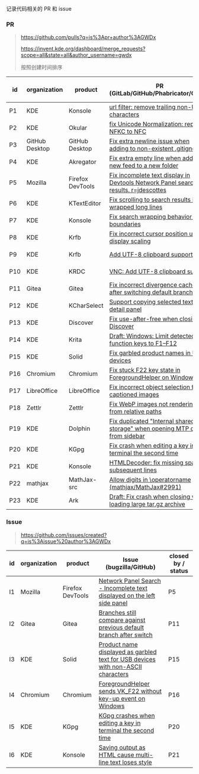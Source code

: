 记录代码相关的 PR 和 issue

### PR

> https://github.com/pulls?q=is%3Apr+author%3AGWDx
>
> https://invent.kde.org/dashboard/merge_requests?scope=all&state=all&author_username=gwdx
>
> 按照创建时间排序

| id   | organization   | product          | PR (GitLab/GitHub/Phabricator/Gerrit)                        | commit (GitHub) / status                                     |
| ---- | -------------- | ---------------- | ------------------------------------------------------------ | ------------------------------------------------------------ |
| P1   | KDE            | Konsole          | [url filter: remove trailing non-URL characters](https://invent.kde.org/utilities/konsole/-/merge_requests/934) | [02ba8ce](https://github.com/KDE/konsole/commit/02ba8cefc763f841e523c77069860253599b2dc0) [1817dd4](https://github.com/KDE/konsole/commit/1817dd40679240ab50ea52891d53802ef15b5723) |
| P2   | KDE            | Okular           | [fix Unicode Normalization: replace NFKC to NFC](https://invent.kde.org/graphics/okular/-/merge_requests/941) | [322fd2d](https://github.com/KDE/okular/commit/322fd2d54e4226f6dbb4fb357a86931a5c790340) |
| P3   | GitHub Desktop | GitHub Desktop   | [Fix extra newline issue when adding to non-existent .gitignore](https://github.com/desktop/desktop/pull/19279) | [aa2f9cc](https://github.com/desktop/desktop/commit/aa2f9cca767ef15e7b85367d02686bdb22ac944f) |
| P4   | KDE            | Akregator        | [Fix extra empty line when adding a new feed to a new folder](https://invent.kde.org/pim/akregator/-/merge_requests/57) | [0c869e0](https://github.com/KDE/akregator/commit/0c869e02caea41421d6a54feb2b03e3ec3aa9030) |
| P5   | Mozilla        | Firefox DevTools | [Fix incomplete text display in Devtools Network Panel search results. r=jdescottes](https://phabricator.services.mozilla.com/D232793) | [474665d](https://github.com/mozilla-firefox/firefox/commit/474665d9931ed106d487f75a1695500e21e031de) |
| P6   | KDE            | KTextEditor      | [Fix scrolling to search results in wrapped long lines](https://invent.kde.org/frameworks/ktexteditor/-/merge_requests/786) | [6a18c18](https://github.com/KDE/ktexteditor/commit/6a18c1818eec5514bff95e93f97b4baf27f9c091) |
| P7   | KDE            | Konsole          | [Fix search wrapping behavior at boundaries](https://invent.kde.org/utilities/konsole/-/merge_requests/1088) | [b83680a](https://github.com/KDE/konsole/commit/b83680a69328eb4fc7d32949406696b2fb00a0dc) |
| P8   | KDE            | Krfb             | [Fix incorrect cursor position under display scaling](https://invent.kde.org/network/krfb/-/merge_requests/86) | [6379e01](https://github.com/KDE/krfb/commit/6379e0169d0e764b6a2855d66cbfda45940f17a3) |
| P9   | KDE            | Krfb             | [Add UTF-8 clipboard support](https://invent.kde.org/network/krfb/-/merge_requests/88) | [c434224](https://github.com/KDE/krfb/commit/c434224d23d1ff8f45c692b329c7101a8c2c04ee) [7e34a75](https://github.com/KDE/krfb/commit/7e34a75b8e4fc9659ee7a2c9b80c6dc512e3a2d5) |
| P10  | KDE            | KRDC             | [VNC: Add UTF-8 clipboard support](https://invent.kde.org/network/krdc/-/merge_requests/182) | [9775af3](https://github.com/KDE/krdc/commit/9775af314f8685cba9c9009af88c107a6d8c401d) [abcda23](https://github.com/KDE/krdc/commit/abcda2356553de20339370d7c13e9bd2f7923d97) |
| P11  | Gitea          | Gitea            | [Fix incorrect divergence cache after switching default branch](https://github.com/go-gitea/gitea/pull/34370) | [71a1187](https://github.com/go-gitea/gitea/commit/71a11872091634f1370374ef123d32798ec0447d) |
| P12  | KDE            | KCharSelect      | [Support copying selected text from detail panel](https://invent.kde.org/utilities/kcharselect/-/merge_requests/30) | Open                                                         |
| P13  | KDE            | Discover         | [Fix use-after-free when closing Discover](https://invent.kde.org/plasma/discover/-/merge_requests/1090) | [82226e8](https://github.com/KDE/discover/commit/82226e8a5cd263d5e9eb2b4c7c48eb32cfae296f) |
| P14  | KDE            | Krita            | [Draft: Windows: Limit detected function keys to F1–F12](https://invent.kde.org/graphics/krita/-/merge_requests/2416) | Closed                                                       |
| P15  | KDE            | Solid            | [Fix garbled product names in USB devices](https://invent.kde.org/frameworks/solid/-/merge_requests/214) | [edae70e](https://github.com/KDE/solid/commit/edae70e96f3459783cd088b636b6044454ffaba6) [561a15b](https://github.com/KDE/solid/commit/561a15b5f438a92709aa9f91b7ccd1873f4cb0a9) |
| P16  | Chromium       | Chromium         | [Fix stuck F22 key state in ForegroundHelper on Windows](https://chromium-review.googlesource.com/c/chromium/src/+/6674454) | [f16e1dd](https://github.com/chromium/chromium/commit/f16e1ddc09c516addedf6d80561d468136e2c4a2) [5eecc16](https://github.com/chromium/chromium/commit/5eecc165cbd32b54ccba16a41966a6c6e2cc4781) |
| P17  | LibreOffice    | LibreOffice      | [Fix incorrect object selection for captioned images](https://gerrit.libreoffice.org/c/core/+/188824) | [f4b53f9](https://github.com/LibreOffice/core/commit/f4b53f9fb513b5238cbefb6a415bbcf2bd8aa238) |
| P18  | Zettlr         | Zettlr           | [Fix WebP images not rendering from relative paths](https://github.com/Zettlr/Zettlr/pull/5843) | [eae605f](https://github.com/Zettlr/Zettlr/commit/eae605fe8de2a1b746994ec9cda8be2186adbb5d) |
| P19  | KDE            | Dolphin          | [Fix duplicated "Internal shared storage" when opening MTP device from sidebar](https://invent.kde.org/system/dolphin/-/merge_requests/1036) | [d0f8985](https://github.com/KDE/dolphin/commit/d0f8985b4c5c790781be6fcd06d299f087e78756) [eeb5251](https://github.com/KDE/dolphin/commit/eeb5251c30c3cbcdff5db59b250286eae30792fb) [051bc36](https://github.com/KDE/dolphin/commit/051bc3665a169e261d57ecab1f70baaa31a4a1ad) |
| P20  | KDE            | KGpg             | [Fix crash when editing a key in terminal the second time](https://invent.kde.org/utilities/kgpg/-/merge_requests/35) | [ab0a524](https://github.com/KDE/kgpg/commit/ab0a5249d9c07f085e27e9243a92b600dccf923d) |
| P21  | KDE            | Konsole          | [HTMLDecoder: fix missing span on subsequent lines](https://invent.kde.org/utilities/konsole/-/merge_requests/1130) | [b04c4ec](https://github.com/KDE/konsole/commit/b04c4ec523fa2c1807dd711d3612b495134f3784) [7919ae7](https://github.com/KDE/konsole/commit/7919ae7f281ba8c03ce17f38aa08a2ed24620a7d) |
| P22  | mathjax        | MathJax-src      | [Allow digits in \operatorname (mathjax/MathJax#2991)](https://github.com/mathjax/MathJax-src/pull/1360) | Open                                                         |
| P23  | KDE            | Ark              | [Draft: Fix crash when closing while loading large tar.gz archive](https://invent.kde.org/utilities/ark/-/merge_requests/306) | Open                                                         |



### Issue

> https://github.com/issues/created?q=is%3Aissue%20author%3AGWDx

| id   | organization | product          | Issue (bugzilla/GitHub)                                      | closed by / status |
| ---- | ------------ | ---------------- | ------------------------------------------------------------ | ------------------ |
| I1   | Mozilla      | Firefox DevTools | [Network Panel Search - Incomplete text displayed on the left side panel](https://bugzilla.mozilla.org/show_bug.cgi?id=1938771) | P5                 |
| I2   | Gitea        | Gitea            | [Branches still compare against previous default branch after switch](https://github.com/go-gitea/gitea/issues/34369) | P11                |
| I3   | KDE          | Solid            | [Product name displayed as garbled text for USB devices with non-ASCII characters](https://bugs.kde.org/show_bug.cgi?id=505913) | P15                |
| I4   | Chromium     | Chromium         | [ForegroundHelper sends VK_F22 without key-up event on Windows](https://issues.chromium.org/issues/427778321) | P16                |
| I5   | KDE          | KGpg             | [KGpg crashes when editing a key in terminal the second time](https://bugs.kde.org/show_bug.cgi?id=509767) | P20                |
| I6   | KDE          | Konsole          | [Saving output as HTML cause multi-line text loses style](https://bugs.kde.org/show_bug.cgi?id=509784) | P21                |
